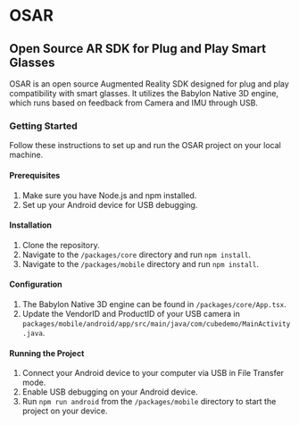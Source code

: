 # OSAR
## Open Source AR SDK for Plug and Play Smart Glasses

OSAR is an open source Augmented Reality SDK designed for plug and play compatibility with smart glasses. It utilizes the Babylon Native 3D engine, which runs based on feedback from Camera and IMU through USB.

### Getting Started

Follow these instructions to set up and run the OSAR project on your local machine.

#### Prerequisites

1. Make sure you have Node.js and npm installed.
2. Set up your Android device for USB debugging.

#### Installation

1. Clone the repository.
2. Navigate to the `/packages/core` directory and run `npm install`.
3. Navigate to the `/packages/mobile` directory and run `npm install`.

#### Configuration

1. The Babylon Native 3D engine can be found in `/packages/core/App.tsx`.
2. Update the VendorID and ProductID of your USB camera in `packages/mobile/android/app/src/main/java/com/cubedemo/MainActivity.java`.

#### Running the Project

1. Connect your Android device to your computer via USB in File Transfer mode.
2. Enable USB debugging on your Android device.
3. Run `npm run android` from the `/packages/mobile` directory to start the project on your device.

